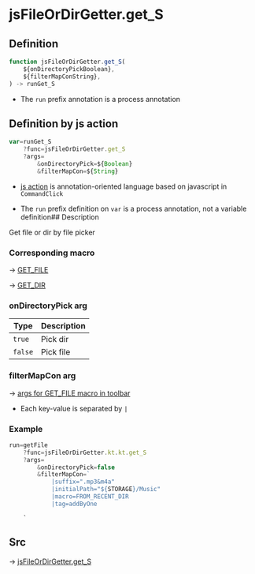 # jsFileOrDirGetter.get_S

## Definition

```js.js
function jsFileOrDirGetter.get_S(
	${onDirectoryPickBoolean},
	${filterMapConString},
) -> runGet_S
```

- The `run` prefix annotation is a process annotation
## Definition by js action

```js.js
var=runGet_S
	?func=jsFileOrDirGetter.get_S
	?args=
		&onDirectoryPick=${Boolean}
		&filterMapCon=${String}
```

- [js action](#) is annotation-oriented language based on javascript in `CommandClick`

- The `run` prefix definition on `var` is a process annotation, not a variable definition## Description

Get file or dir by file picker

### Corresponding macro

-> [GET_FILE](https://github.com/puutaro/CommandClick/blob/master/md/developer/js_action/js_action_macro_for_toolbar.md#get_file)

-> [GET_DIR](https://github.com/puutaro/CommandClick/blob/master/md/developer/js_action/js_action_macro_for_toolbar.md#get_dir)

### onDirectoryPick arg

| Type        | Description                               |
|-------------|------------------------------------------|
| `true` | Pick dir |
| `false` | Pick file |

### filterMapCon arg

-> [args for GET_FILE macro in toolbar](https://github.com/puutaro/CommandClick/blob/master/md/developer/js_action/js_action_macro_for_toolbar.md#args-for-get_file)

- Each key-value is separated by `|`

### Example

```js.js
run=getFile
    ?func=jsFileOrDirGetter.kt.kt.get_S
    ?args=
        &onDirectoryPick=false
        &filterMapCon=`
            |suffix=".mp3&m4a"
            |initialPath="${STORAGE}/Music"
            |macro=FROM_RECENT_DIR
            |tag=addByOne
```
        `


## Src

-> [jsFileOrDirGetter.get_S](https://github.com/puutaro/CommandClick/blob/master/app/src/main/java/com/puutaro/commandclick/fragment_lib/terminal_fragment/js_interface/toolbar/JsFileOrDirGetter.kt#L31)


